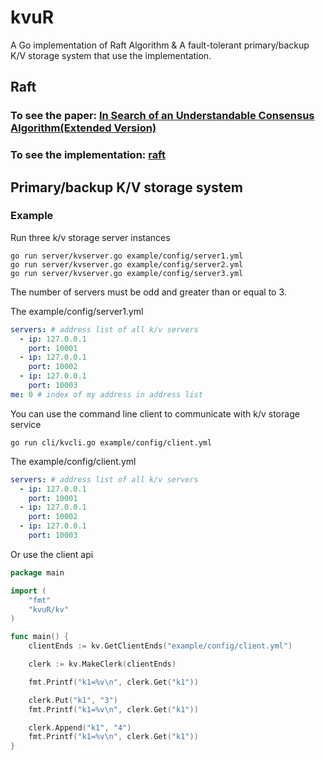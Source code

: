 # kvuR

A Go implementation of Raft Algorithm & A fault-tolerant primary/backup K/V storage system that use the implementation.

## Raft

### To see the paper: [In Search of an Understandable Consensus Algorithm(Extended Version)](https://raft.github.io/raft.pdf) 

### To see the implementation: [raft](raft)

## Primary/backup K/V storage system

### Example

Run three k/v storage server instances

```shell script
go run server/kvserver.go example/config/server1.yml
go run server/kvserver.go example/config/server2.yml
go run server/kvserver.go example/config/server3.yml
```

The number of servers must be odd and greater than or equal to 3.

The example/config/server1.yml
```yaml
servers: # address list of all k/v servers
  - ip: 127.0.0.1
    port: 10001
  - ip: 127.0.0.1
    port: 10002
  - ip: 127.0.0.1
    port: 10003
me: 0 # index of my address in address list
```

You can use the command line client to communicate with k/v storage service

```shell script
go run cli/kvcli.go example/config/client.yml
```

The example/config/client.yml

```yaml
servers: # address list of all k/v servers
  - ip: 127.0.0.1
    port: 10001
  - ip: 127.0.0.1
    port: 10002
  - ip: 127.0.0.1
    port: 10003
```

Or use the client api

```go
package main

import (
	"fmt"
	"kvuR/kv"
)

func main() {
	clientEnds := kv.GetClientEnds("example/config/client.yml")

	clerk := kv.MakeClerk(clientEnds)

	fmt.Printf("k1=%v\n", clerk.Get("k1"))

	clerk.Put("k1", "3")
	fmt.Printf("k1=%v\n", clerk.Get("k1"))

	clerk.Append("k1", "4")
	fmt.Printf("k1=%v\n", clerk.Get("k1"))
}
```

